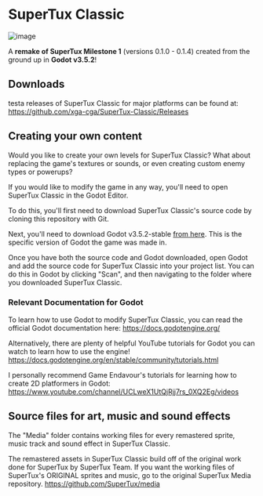 # SuperTux Classic
![image](https://user-images.githubusercontent.com/22513909/232307779-84da1d99-af0f-436a-a86e-2a59a986bb5b.png)

A **remake of SuperTux Milestone 1** (versions 0.1.0 - 0.1.4) created from the ground up in **Godot v3.5.2**!

## Downloads
testa releases of SuperTux Classic for major platforms can be found at: https://github.com/xga-cga/SuperTux-Classic/Releases



## Creating your own content
Would you like to create your own levels for SuperTux Classic?
What about replacing the game's textures or sounds, or even creating custom enemy types or powerups?

If you would like to modify the game in any way, you'll need to open SuperTux Classic in the Godot Editor.

To do this, you'll first need to download SuperTux Classic's source code by cloning this repository with Git.

Next, you'll need to download Godot v3.5.2-stable [from here](https://downloads.tuxfamily.org/godotengine/3.5.2). This is the specific version of Godot the game was made in.

Once you have both the source code and Godot downloaded, open Godot and add the source code for SuperTux Classic into your project list. You can do this in Godot by clicking "Scan", and then navigating to the folder where you downloaded SuperTux Classic.

### Relevant Documentation for Godot

To learn how to use Godot to modify SuperTux Classic, you can read the official Godot documentation here: https://docs.godotengine.org/ 

Alternatively, there are plenty of helpful YouTube tutorials for Godot you can watch to learn how to use the engine! https://docs.godotengine.org/en/stable/community/tutorials.html

I personally recommend Game Endavour's tutorials for learning how to create 2D platformers in Godot: https://www.youtube.com/channel/UCLweX1UtQjRjj7rs_0XQ2Eg/videos

## Source files for art, music and sound effects
The "Media" folder contains working files for every remastered sprite, music track and sound effect in SuperTux Classic.

The remastered assets in SuperTux Classic build off of the original work done for SuperTux by SuperTux Team. If you want the working files of SuperTux's ORIGINAL sprites and music, go to the original SuperTux Media repository. https://github.com/SuperTux/media
